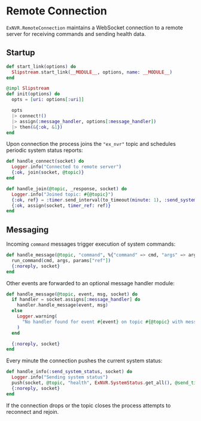 # Remote Connection

`ExNVR.RemoteConnection` maintains a WebSocket connection to a remote server for receiving commands and sending health data.

## Startup

```elixir
def start_link(options) do
  Slipstream.start_link(__MODULE__, options, name: __MODULE__)
end

@impl Slipstream
def init(options) do
  opts = [uri: options[:uri]]

  opts
  |> connect!()
  |> assign(:message_handler, options[:message_handler])
  |> then(&{:ok, &1})
end
```

Upon connection the process joins the `"ex_nvr"` topic and schedules periodic system status reports:

```elixir
def handle_connect(socket) do
  Logger.info("Connected to remote server")
  {:ok, join(socket, @topic)}
end

def handle_join(@topic, _response, socket) do
  Logger.info("Joined topic: #{@topic}")
  {:ok, ref} = :timer.send_interval(to_timeout(minute: 1), :send_system_status)
  {:ok, assign(socket, timer_ref: ref)}
end
```

## Messaging

Incoming `command` messages trigger execution of system commands:

```elixir
def handle_message(@topic, "command", %{"command" => cmd, "args" => args} = params, socket) do
  run_command(cmd, args, params["ref"])
  {:noreply, socket}
end
```

Other events are forwarded to an optional message handler module:

```elixir
def handle_message(@topic, event, msg, socket) do
  if handler = socket.assigns[:message_handler] do
    handler.handle_message(event, msg)
  else
    Logger.warning(
      "No handler found for event #{event} on topic #{@topic} with message #{inspect(msg)}"
    )
  end

  {:noreply, socket}
end
```

Every minute the connection pushes the current system status:

```elixir
def handle_info(:send_system_status, socket) do
  Logger.info("Sending system status")
  push(socket, @topic, "health", ExNVR.SystemStatus.get_all(), @send_timeout)
  {:noreply, socket}
end
```

If the connection drops or the topic closes the process attempts to reconnect and rejoin.
